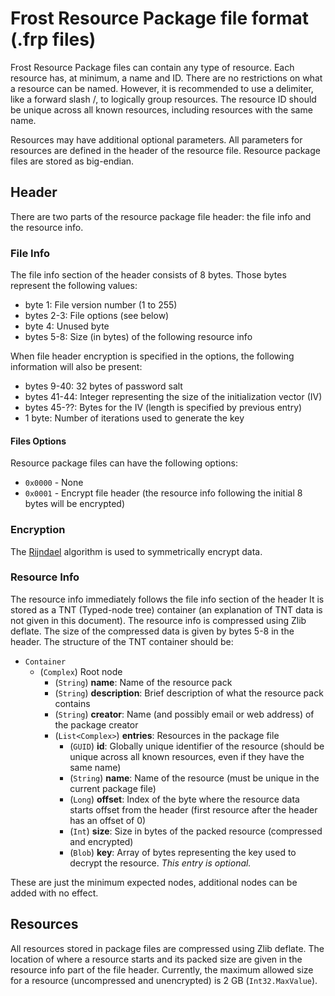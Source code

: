 Frost Resource Package file format (.frp files)
===============================================

Frost Resource Package files can contain any type of resource.
Each resource has, at minimum, a name and ID.
There are no restrictions on what a resource can be named.
However, it is recommended to use a delimiter, like a forward slash /, to logically group resources.
The resource ID should be unique across all known resources, including resources with the same name.

Resources may have additional optional parameters.
All parameters for resources are defined in the header of the resource file.
Resource package files are stored as big-endian.

Header
------

There are two parts of the resource package file header: the file info and the resource info.

### File Info ###

The file info section of the header consists of 8 bytes.
Those bytes represent the following values:

* byte 1:    File version number (1 to 255)
* bytes 2-3: File options (see below)
* byte 4:    Unused byte
* bytes 5-8: Size (in bytes) of the following resource info

When file header encryption is specified in the options, the following information will also be present:

* bytes 9-40:  32 bytes of password salt
* bytes 41-44: Integer representing the size of the initialization vector (IV)
* bytes 45-??: Bytes for the IV (length is specified by previous entry)
* 1 byte:      Number of iterations used to generate the key     

#### Files Options ####

Resource package files can have the following options:

* `0x0000` - None
* `0x0001` - Encrypt file header (the resource info following the initial 8 bytes will be encrypted)

### Encryption ###

The [Rijndael](http://msdn.microsoft.com/en-us/library/system.security.cryptography.rijndaelmanaged%28v=vs.100%29.aspx "RijndaelManaged Class") algorithm is used to symmetrically encrypt data.

### Resource Info ###

The resource info immediately follows the file info section of the header
It is stored as a TNT (Typed-node tree) container (an explanation of TNT data is not given in this document).
The resource info is compressed using Zlib deflate.
The size of the compressed data is given by bytes 5-8 in the header.
The structure of the TNT container should be:

- `Container`
	- (`Complex`) Root node
		- (`String`) **name**: Name of the resource pack
		- (`String`) **description**: Brief description of what the resource pack contains
		- (`String`) **creator**: Name (and possibly email or web address) of the package creator
		- (`List<Complex>`) **entries**: Resources in the package file
			- (`GUID`) **id**: Globally unique identifier of the resource (should be unique across all known resources, even if they have the same name)
			- (`String`) **name**: Name of the resource (must be unique in the current package file)
			- (`Long`) **offset**: Index of the byte where the resource data starts offset from the header (first resource after the header has an offset of 0)
			- (`Int`) **size**: Size in bytes of the packed resource (compressed and encrypted)
			- (`Blob`) **key**: Array of bytes representing the key used to decrypt the resource. *This entry is optional.*

These are just the minimum expected nodes, additional nodes can be added with no effect.

Resources
---------

All resources stored in package files are compressed using Zlib deflate.
The location of where a resource starts and its packed size are given in the resource info part of the file header.
Currently, the maximum allowed size for a resource (uncompressed and unencrypted) is 2 GB (`Int32.MaxValue`).

